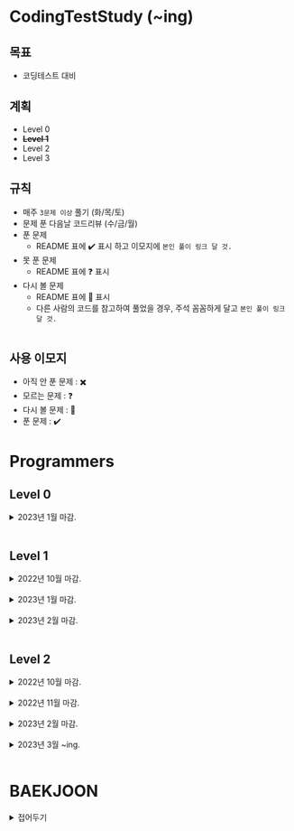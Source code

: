 # **CodingTestStudy (~ing)**

## **목표**

- 코딩테스트 대비


## **계획**
- Level 0
- ~~**Level 1**~~
- Level 2
- Level 3


## **규칙**
- 매주 `3문제 이상` 풀기 (화/목/토)
- 문제 푼 다음날 코드리뷰 (수/금/월)
- 푼 문제
  - README 표에 :heavy_check_mark: 표시 하고 이모지에 `본인 풀이 링크 달 것.`
- 못 푼 문제
  - README 표에 :question: 표시
- 다시 볼 문제
  - README 표에 :pencil: 표시
  - 다른 사람의 코드를 참고하여 풀었을 경우, 주석 꼼꼼하게 달고 `본인 풀이 링크 달 것.`
<br><br>

## **사용 이모지**

- 아직 안 푼 문제 : :heavy_multiplication_x:
- 모르는 문제 : :question:
- 다시 볼 문제 : :pencil:
- 푼 문제 : :heavy_check_mark:


# **Programmers**

## **Level 0**
<details>
<summary> 2023년 1월 마감. </summary>
<div markdown="1">

| 날짜 | 문제 | GonoBae | Sandor |
| :--------------------------------------- | :--------------------------------------- | :---------------------------: | :--------------------------: |
|2023.01.10| [프로그래머스 - 분수의 덧셈](https://school.programmers.co.kr/learn/courses/30/lessons/120808) | [:heavy_check_mark:](https://github.com/GonoBae/CodingTestStudy/blob/main/GonoBae/Programmers_Level_0/AdditionOfFractions.cpp) | [:heavy_check_mark:](https://github.com/GonoBae/CodingTestStudy/blob/main/Sandor/2023-01-10-Level0_AdditionOfFractions.cpp) |

</div>
</details>
<br>

## **Level 1**

<details>
<summary> 2022년 10월 마감. </summary>
<div markdown="1">

| 날짜 | 문제 | GonoBae | Sandor |
| :--------------------------------------- | :--------------------------------------- | :---------------------------: | :--------------------------: |
|2022.10.08| [프로그래머스 - 키패드 누르기](https://school.programmers.co.kr/learn/courses/30/lessons/67256) | [:heavy_check_mark:](https://github.com/GonoBae/CodingTestStudy/blob/main/GonoBae/Programmers_Level_1/2022-10-10-Level1_KeyPad.cpp) | [:heavy_check_mark:](https://github.com/GonoBae/CodingTestStudy/blob/main/Sandor/2022-10-08-Level1_KeyPad.cpp) |
|2022.10.10| [프로그래머스 - 신고 결과 받기](https://school.programmers.co.kr/learn/courses/30/lessons/92334) | [:heavy_check_mark:](https://github.com/GonoBae/CodingTestStudy/blob/main/GonoBae/Programmers_Level_1/2022-10-10-Level1_ReportResult.cpp) | [:heavy_check_mark:](https://github.com/GonoBae/CodingTestStudy/blob/main/Sandor/2022-10-10-Level1_ReportResult.cpp) |
|2022.10.11| [프로그래머스 - 신규 아이디 추천](https://school.programmers.co.kr/learn/courses/30/lessons/72410) | [:heavy_check_mark:](https://github.com/GonoBae/CodingTestStudy/blob/main/GonoBae/Programmers_Level_1/2022-10-11-Level1_NewIDRecommand.cpp) | [:heavy_check_mark:](https://github.com/GonoBae/CodingTestStudy/blob/main/Sandor/2022-10-11-Level1_NewIDRecommend.cpp) |
|2022.10.14| [프로그래머스 - 최소직사각형](https://school.programmers.co.kr/learn/courses/30/lessons/86491?language=cpp) | [:heavy_check_mark:](https://github.com/GonoBae/CodingTestStudy/blob/main/GonoBae/Programmers_Level_1/2022-10-14-Level1_MinimumRectangle.cpp) | [:heavy_check_mark:](https://github.com/GonoBae/CodingTestStudy/blob/main/Sandor/2022-10-14-Level1_MinimumRectangle.cpp) |
|2022.10.17| [프로그래머스 - 크레인 인형뽑기](https://school.programmers.co.kr/learn/courses/30/lessons/64061?language=cpp) | [:heavy_check_mark:](https://github.com/GonoBae/CodingTestStudy/blob/main/GonoBae/Programmers_Level_1/2022-10-17-Level1_CraneGame.cpp) | [:heavy_check_mark:](https://github.com/GonoBae/CodingTestStudy/blob/main/Sandor/2022-10-17-Level1_ClawCraneGame.cpp) |
|2022.10.24| [프로그래머스 - 콜라 문제](https://school.programmers.co.kr/learn/courses/30/lessons/132267) | [:heavy_check_mark:](https://github.com/GonoBae/CodingTestStudy/blob/main/GonoBae/Programmers_Level_1/2022-10-24-Level1_Coke.cpp) | [:heavy_check_mark:](https://github.com/GonoBae/CodingTestStudy/blob/main/Sandor/2022-10-24-Level1_Coke.cpp) |

</div>
</details>
<br>

<details>
<summary> 2023년 1월 마감. </summary>
<div markdown="1">

| 날짜 | 문제 | GonoBae | Sandor |
| :--------------------------------------- | :--------------------------------------- | :---------------------------: | :--------------------------: |
|2023.01.12| [프로그래머스 - 햄버거 만들기](https://school.programmers.co.kr/learn/courses/30/lessons/133502) | [:heavy_check_mark:](https://github.com/GonoBae/CodingTestStudy/blob/main/GonoBae/Programmers_Level_1/2023-01-12-Level1_Hamburg.cpp) | :pencil: |
|2023.01.17| [프로그래머스 - 옹알이(2)](https://school.programmers.co.kr/learn/courses/30/lessons/133499) | [:heavy_check_mark:](https://github.com/GonoBae/CodingTestStudy/blob/main/GonoBae/Programmers_Level_1/2023-01-17-Level1_Babbling.cpp) | [:heavy_check_mark:](https://github.com/GonoBae/CodingTestStudy/blob/main/Sandor/2023-01-17-Level1_Babbling.cpp) |
|2023.01.26| [프로그래머스 - 기사단원의 무기](https://school.programmers.co.kr/learn/courses/30/lessons/136798) | [:heavy_check_mark:](https://github.com/GonoBae/CodingTestStudy/blob/main/GonoBae/Programmers_Level_1/2023-01-26-Level1_Weapon.cpp) | [:heavy_check_mark:](https://github.com/GonoBae/CodingTestStudy/blob/main/Sandor/2023-01-26-Level1_Weapon.cpp) |
|2023.01.31| [프로그래머스 - 문자열 나누기](https://school.programmers.co.kr/learn/courses/30/lessons/140108) | [:heavy_check_mark:](https://github.com/GonoBae/CodingTestStudy/blob/main/GonoBae/Programmers_Level_1/2023-01-31-Level1_SplitString.cpp) | [:heavy_check_mark:](https://github.com/GonoBae/CodingTestStudy/blob/main/Sandor/2023-01-31-Level1_SplitString.cpp) |


</div>
</details>
<br>

<details>
<summary> 2023년 2월 마감. </summary>
<div markdown="1">

| 날짜 | 문제 | GonoBae | Sandor | kangwonkim |
| :--------------------------------------- | :--------------------------------------- | :---------------------------: | :--------------------------: | :--------------------------: |
|2023.02.02| [프로그래머스 - 로또의 최고 순위와 최저 순위](https://school.programmers.co.kr/learn/courses/30/lessons/77484?language=cpp) | [:heavy_check_mark:](https://github.com/GonoBae/CodingTestStudy/blob/main/GonoBae/Programmers_Level_1/2023-02-02-Level1_Lotto.cpp) | [:heavy_check_mark:](https://github.com/GonoBae/CodingTestStudy/blob/main/Sandor/2023-02-02-Level1_LottoHighestLoewstRank.cpp) |[:heavy_check_mark:](https://github.com/GonoBae/CodingTestStudy/blob/main/Kangwon/2023-02-13-Level1_Lotto.cpp) |
|2023.02.07| [프로그래머스 - 개인정보 수집 유효기간](https://school.programmers.co.kr/learn/courses/30/lessons/150370) | [:heavy_check_mark:](https://github.com/GonoBae/CodingTestStudy/blob/main/GonoBae/Programmers_Level_1/2023-02-07-Level1_Privacy.cpp) | [:heavy_check_mark:](https://github.com/GonoBae/CodingTestStudy/blob/main/Sandor/2023-02-07-Level1_Privacy.cpp) |


</div>
</details>
<br>

## **Level 2**

<details>
<summary> 2022년 10월 마감. </summary>
<div markdown="1">

| 날짜 | 문제 | GonoBae | Sandor |
| :--------------------------------------- | :--------------------------------------- | :---------------------------: | :--------------------------: |
|2022.10.12| [프로그래머스 - 카펫](https://school.programmers.co.kr/learn/courses/30/lessons/42842) | [:heavy_check_mark:](https://github.com/GonoBae/CodingTestStudy/blob/main/GonoBae/Programmers_Level_2/2022-10-12-Level2_Carpet.cpp) | [:heavy_check_mark:](https://github.com/GonoBae/CodingTestStudy/blob/main/Sandor/2022-10-12-Level2_Carpet.cpp) |
|2022.10.13| [프로그래머스 - 주식가격](https://school.programmers.co.kr/learn/courses/30/lessons/42584) | [:heavy_check_mark:](https://github.com/GonoBae/CodingTestStudy/blob/main/GonoBae/Programmers_Level_2/2022-10-13-Level2_StockPrice.cpp) | [:heavy_check_mark:](https://github.com/GonoBae/CodingTestStudy/blob/main/Sandor/2022-10-13-Level2_StockPrice.cpp) |
|2022.10.15| [프로그래머스 - 점프와순간이동](https://school.programmers.co.kr/learn/courses/30/lessons/12980) | [:heavy_check_mark:](https://github.com/GonoBae/CodingTestStudy/blob/main/GonoBae/Programmers_Level_2/2022-10-15-Level2_JumpAndTeleportation.cpp) | [:heavy_check_mark:](https://github.com/GonoBae/CodingTestStudy/blob/main/Sandor/2022-10-15-Level2_JumpAndTeleportation.cpp) |
|2022.10.18| [프로그래머스 - 게임 맵 최단거리](https://school.programmers.co.kr/learn/courses/30/lessons/1844) | [:heavy_check_mark:](https://github.com/GonoBae/CodingTestStudy/blob/main/GonoBae/Programmers_Level_2/2022-10-18-Level2_ShortestDist.cpp) | [:heavy_check_mark:](https://github.com/GonoBae/CodingTestStudy/blob/main/Sandor/2022-10-18-Level2_ShortestDist.cpp) |
|2022.10.19| [프로그래머스 - 위장](https://school.programmers.co.kr/learn/courses/30/lessons/42578) | [:heavy_check_mark:](https://github.com/GonoBae/CodingTestStudy/blob/main/GonoBae/Programmers_Level_2/2022-10-19-Level2_Camouflage.cpp) | [:heavy_check_mark:](https://github.com/GonoBae/CodingTestStudy/blob/main/Sandor/2022-10-19-Level2_Camouflage.cpp) |
|2022.10.19| [프로그래머스 - 3 X n 타일링](https://school.programmers.co.kr/learn/courses/30/lessons/12902) | [:pencil:](https://github.com/GonoBae/CodingTestStudy/blob/main/GonoBae/Programmers_Level_2/2022-10-19-Level2_3XnTiling.cpp) | [:pencil:](https://github.com/GonoBae/CodingTestStudy/blob/main/Sandor/2022-10-19-Level2_3XnTiling.cpp) |
|2022.10.20| [프로그래머스 - 영어 끝말잇기](https://school.programmers.co.kr/learn/courses/30/lessons/12981) | [:heavy_check_mark:](https://github.com/GonoBae/CodingTestStudy/blob/main/GonoBae/Programmers_Level_2/2022-10-20-Level2_EnglishWordRelay.cpp) | [:heavy_check_mark:](https://github.com/GonoBae/CodingTestStudy/blob/main/Sandor/2022-10-20-Level2_EnglishWordRelay.cpp)  |
|2022.10.21| [프로그래머스 - 피로도](https://school.programmers.co.kr/learn/courses/30/lessons/87946) | [:pencil:](https://github.com/GonoBae/CodingTestStudy/blob/main/GonoBae/Programmers_Level_2/2022-10-21-Level2_Fatigue.cpp) | [:heavy_check_mark:](https://github.com/GonoBae/CodingTestStudy/blob/main/Sandor/2022-10-21-Level2_FatigueLevel.cpp)  |
|2022.10.22| [프로그래머스 - 다리를 지나는 트럭](https://school.programmers.co.kr/learn/courses/30/lessons/42583) | [:pencil:](https://github.com/GonoBae/CodingTestStudy/blob/main/GonoBae/Programmers_Level_2/2022-10-21-Level2_Truck.cpp) | [:heavy_check_mark:](https://github.com/GonoBae/CodingTestStudy/blob/main/Sandor/2022-10-22-Level2_TruckCrossingTheBridge.cpp)  |
|2022.10.24| [프로그래머스 - 최댓값과 최솟값](https://school.programmers.co.kr/learn/courses/30/lessons/12939) | [:heavy_check_mark:](https://github.com/GonoBae/CodingTestStudy/blob/main/GonoBae/Programmers_Level_2/2022-10-24-Level2_MaxMin.cpp) | [:heavy_check_mark:](https://github.com/GonoBae/CodingTestStudy/blob/main/Sandor/2022-10-24-Level2_MaxMin.cpp) |
|2022.10.24| [프로그래머스 - JadenCase 문자열 만들기](https://school.programmers.co.kr/learn/courses/30/lessons/12951) | [:heavy_check_mark:](https://github.com/GonoBae/CodingTestStudy/blob/main/GonoBae/Programmers_Level_2/2022-10-24-Level2_JadenCase.cpp) | [:heavy_check_mark:](https://github.com/GonoBae/CodingTestStudy/blob/main/Sandor/2022-10-24-Level2_JadenCase.cpp) |
|2022.10.24| [프로그래머스 - 올바른 괄호](https://school.programmers.co.kr/learn/courses/30/lessons/12909) | [:heavy_check_mark:](https://github.com/GonoBae/CodingTestStudy/blob/main/GonoBae/Programmers_Level_2/2022-10-24-Level2_RightParenthesis.cpp) | [:heavy_check_mark:](https://github.com/GonoBae/CodingTestStudy/blob/main/Sandor/2022-10-24-Level2_RightParenthesis.cpp) |
|2022.10.24| [프로그래머스 - 이진 변환 반복하기](https://school.programmers.co.kr/learn/courses/30/lessons/70129) | [:heavy_check_mark:](https://github.com/GonoBae/CodingTestStudy/blob/main/GonoBae/Programmers_Level_2/2022-10-24-Level2_BinaryConvertion.cpp) | [:heavy_check_mark:](https://github.com/GonoBae/CodingTestStudy/blob/main/Sandor/2022-10-24-Level2_BinaryConvertion.cpp) |
|2022.10.25| [프로그래머스 - 최솟값 만들기](https://school.programmers.co.kr/learn/courses/30/lessons/12941) | [:heavy_check_mark:](https://github.com/GonoBae/CodingTestStudy/blob/main/GonoBae/Programmers_Level_2/2022-10-25-Level2_Minimum.cpp) | [:heavy_check_mark:](https://github.com/GonoBae/CodingTestStudy/blob/main/Sandor/2022-10-25-Level2_Minimum.cpp) |
|2022.10.25| [프로그래머스 - 숫자의 표현](https://school.programmers.co.kr/learn/courses/30/lessons/12924) | [:heavy_check_mark:](https://github.com/GonoBae/CodingTestStudy/blob/main/GonoBae/Programmers_Level_2/2022-10-25-Level2_NumExpression.cpp) | [:heavy_check_mark:](https://github.com/GonoBae/CodingTestStudy/blob/main/Sandor/2022-10-25-Level2_NumExpression.cpp) |
|2022.10.25| [프로그래머스 - 피보나치 수](https://school.programmers.co.kr/learn/courses/30/lessons/12945) | [:heavy_check_mark:](https://github.com/GonoBae/CodingTestStudy/blob/main/GonoBae/Programmers_Level_2/2022-10-25-Level2_Fibonacci.cpp) | [:heavy_check_mark:](https://github.com/GonoBae/CodingTestStudy/blob/main/Sandor/2022-10-25-Level2_Fibonacci.cpp) |
|2022.10.25| [프로그래머스 - 다음 큰 숫자](https://school.programmers.co.kr/learn/courses/30/lessons/12911) | [:heavy_check_mark:](https://github.com/GonoBae/CodingTestStudy/blob/main/GonoBae/Programmers_Level_2/2022-10-25-Level2_NextBigNum.cpp) | [:heavy_check_mark:](https://github.com/GonoBae/CodingTestStudy/blob/main/Sandor/2022-10-25-Level2_NextBigNum.cpp) |
|2022.10.26| [프로그래머스 - 짝지어 제거하기](https://school.programmers.co.kr/learn/courses/30/lessons/12973) | [:heavy_check_mark:](https://github.com/GonoBae/CodingTestStudy/blob/main/GonoBae/Programmers_Level_2/2022-10-26-Level2_DoubleDelete.cpp) | [:heavy_check_mark:](https://github.com/GonoBae/CodingTestStudy/blob/main/Sandor/2022-10-26-Level2_DoubleDelete.cpp) |
|2022.10.26| [프로그래머스 - 구명보트](https://school.programmers.co.kr/learn/courses/30/lessons/42885) | [:heavy_check_mark:](https://github.com/GonoBae/CodingTestStudy/blob/main/GonoBae/Programmers_Level_2/2022-10-26-Level2_Boat.cpp) | [:heavy_check_mark:](https://github.com/GonoBae/CodingTestStudy/blob/main/Sandor/2022-10-26-Level2_Boat.cpp) |
|2022.10.26| [프로그래머스 - N개의 최소공배수](https://school.programmers.co.kr/learn/courses/30/lessons/12953) | [:heavy_check_mark:](https://github.com/GonoBae/CodingTestStudy/blob/main/GonoBae/Programmers_Level_2/2022-10-26-Level2_LCM.cpp) | [:heavy_check_mark:](https://github.com/GonoBae/CodingTestStudy/blob/main/Sandor/2022-10-26-Level2_LCM.cpp) |
|2022.10.27| [프로그래머스 - 예상 대진표](https://school.programmers.co.kr/learn/courses/30/lessons/12985) | [:heavy_check_mark:](https://github.com/GonoBae/CodingTestStudy/blob/main/GonoBae/Programmers_Level_2/2022-10-27-Level2_LeagueSchedule.cpp) | [:heavy_check_mark:](https://github.com/GonoBae/CodingTestStudy/blob/main/Sandor/2022-10-27-Level2_LeagueSchedule.cpp) |
|2022.10.27| [프로그래머스 - 멀리 뛰기](https://school.programmers.co.kr/learn/courses/30/lessons/12914) | [:heavy_check_mark:](https://github.com/GonoBae/CodingTestStudy/blob/main/GonoBae/Programmers_Level_2/2022-10-27-Level2_LongJump.cpp) | [:heavy_check_mark:](https://github.com/GonoBae/CodingTestStudy/blob/main/Sandor/2022-10-27-Level2_LongJump.cpp) |
|2022.10.27| [프로그래머스 - [1차] 캐시](https://school.programmers.co.kr/learn/courses/30/lessons/17680) | [:heavy_check_mark:](https://github.com/GonoBae/CodingTestStudy/blob/main/GonoBae/Programmers_Level_2/2022-10-27-Level2_1Cache.cpp) | [:heavy_check_mark:](https://github.com/GonoBae/CodingTestStudy/blob/main/Sandor/2022-10-27-Level2_1Cache.cpp) |
|2022.10.28| [프로그래머스 - H-Index](https://school.programmers.co.kr/learn/courses/30/lessons/42747) | [:heavy_check_mark:](https://github.com/GonoBae/CodingTestStudy/blob/main/GonoBae/Programmers_Level_2/2022-10-28-Level2_H-Index.cpp) | [:heavy_check_mark:](https://github.com/GonoBae/CodingTestStudy/blob/main/Sandor/2022-10-28-Level2_H-Index.cpp) |
|2022.10.28| [프로그래머스 - 행렬의 곱셈](https://school.programmers.co.kr/learn/courses/30/lessons/12949) | [:heavy_check_mark:](https://github.com/GonoBae/CodingTestStudy/blob/main/GonoBae/Programmers_Level_2/2022-10-28-Level2_ProcessionX.cpp) | [:heavy_check_mark:](https://github.com/GonoBae/CodingTestStudy/blob/main/Sandor/2022-10-28-Level2_ProcessionX.cpp) |
|2022.10.28| [프로그래머스 - 괄호 회전하기](https://school.programmers.co.kr/learn/courses/30/lessons/76502) | [:heavy_check_mark:](https://github.com/GonoBae/CodingTestStudy/blob/main/GonoBae/Programmers_Level_2/2022-10-28-Level2_ParenthesisRot.cpp) | [:heavy_check_mark:](https://github.com/GonoBae/CodingTestStudy/blob/main/Sandor/2022-10-28-Level2_ParenthesisRot.cpp) |
|2022.10.29| [프로그래머스 - 튜플](https://school.programmers.co.kr/learn/courses/30/lessons/64065) | [:heavy_check_mark:](https://github.com/GonoBae/CodingTestStudy/blob/main/GonoBae/Programmers_Level_2/2022-10-29-Level2_Tuple.cpp) | [:heavy_check_mark:](https://github.com/GonoBae/CodingTestStudy/blob/main/Sandor/2022-10-29-Level2_Tuple.cpp) |
|2022.10.29| [프로그래머스 - n^2 배열 자르기](https://school.programmers.co.kr/learn/courses/30/lessons/87390) | [:heavy_check_mark:](https://github.com/GonoBae/CodingTestStudy/blob/main/GonoBae/Programmers_Level_2/2022-10-29-Level2_N2ArrayCut.cpp) | [:heavy_check_mark:](https://github.com/GonoBae/CodingTestStudy/blob/main/Sandor/2022-10-29-Level2_N2ArrayCut.cpp) |
|2022.10.29| [프로그래머스 - 타겟넘버](https://school.programmers.co.kr/learn/courses/30/lessons/43165) | [:heavy_check_mark:](https://github.com/GonoBae/CodingTestStudy/blob/main/GonoBae/Programmers_Level_2/2022-10-29-Level2_TargetNumber.cpp) | [:heavy_check_mark:](https://github.com/GonoBae/CodingTestStudy/blob/main/Sandor/2022-10-29-Level2_TargetNumber.cpp) |
|2022.10.31| [프로그래머스 - 기능개발](https://school.programmers.co.kr/learn/courses/30/lessons/42586) | [:heavy_check_mark:](https://github.com/GonoBae/CodingTestStudy/blob/main/GonoBae/Programmers_Level_2/2022-10-31-Level2_DevFunc.cpp) | [:heavy_check_mark:](https://github.com/GonoBae/CodingTestStudy/blob/main/Sandor/2022-10-31-Level2_DevFunc.cpp) |
|2022.10.31| [프로그래머스 - 프린터](https://school.programmers.co.kr/learn/courses/30/lessons/42587) | [:heavy_check_mark:](https://github.com/GonoBae/CodingTestStudy/blob/main/GonoBae/Programmers_Level_2/2022-10-31-Level2_Print.cpp) | [:heavy_check_mark:](https://github.com/GonoBae/CodingTestStudy/blob/main/Sandor/2022-10-31-Level2_Print.cpp) |
|2022.10.31| [프로그래머스 - [1차] 프렌즈4블록](https://school.programmers.co.kr/learn/courses/30/lessons/17679) | [:heavy_check_mark:](https://github.com/GonoBae/CodingTestStudy/blob/main/GonoBae/Programmers_Level_2/2022-10-31-Level2_FirstFriendsBlock.cpp) | [:heavy_check_mark:](https://github.com/GonoBae/CodingTestStudy/blob/main/Sandor/2022-10-31-Level2_FirstFriendsBlock.cpp) |

</div>
</details>
<br>

<details>
<summary> 2022년 11월 마감. </summary>
<div markdown="1">

| 날짜 | 문제 | GonoBae | Sandor |
| :--- | :--- | :---: | :---: |
|2022.11.01| [프로그래머스 - [1차]뉴스 클러스터링](https://school.programmers.co.kr/learn/courses/30/lessons/17677) | [:heavy_check_mark:](https://github.com/GonoBae/CodingTestStudy/blob/main/GonoBae/Programmers_Level_2/2022-11-01-Level2_FirstNews.cpp) | [:heavy_check_mark:](https://github.com/GonoBae/CodingTestStudy/blob/main/Sandor/2022-11-01-Level2_FirstNews.cpp) |
|2022.11.01| [프로그래머스 - 2Xn 타일링](https://school.programmers.co.kr/learn/courses/30/lessons/12900) | [:heavy_check_mark:](https://github.com/GonoBae/CodingTestStudy/blob/main/GonoBae/Programmers_Level_2/2022-11-01-Level2_2xnTiling.cpp) | [:heavy_check_mark:](https://github.com/GonoBae/CodingTestStudy/blob/main/Sandor/2022-11-01-Level2_2xnTiling.cpp) |
|2022.11.02| [프로그래머스 - 오픈채팅방](https://school.programmers.co.kr/learn/courses/30/lessons/42888) | [:heavy_check_mark:](https://github.com/GonoBae/CodingTestStudy/blob/main/GonoBae/Programmers_Level_2/2022-11-02-Level2_OpenChat.cpp) | [:heavy_check_mark:](https://github.com/GonoBae/CodingTestStudy/blob/main/Sandor/2022-11-02-Level2_OpenChat.cpp) |
|2022.11.03| [프로그래머스 - 전화번호 목록](https://school.programmers.co.kr/learn/courses/30/lessons/42577) | [:heavy_check_mark:](https://github.com/GonoBae/CodingTestStudy/blob/main/GonoBae/Programmers_Level_2/2022-11-03-Level2_PhoneNumberList.cpp) | [:pencil:](https://github.com/GonoBae/CodingTestStudy/blob/main/Sandor/2022-11-03-Level2_PhoneNumberList.cppp)|
|2022.11.03| [프로그래머스 - 방문 길이](https://school.programmers.co.kr/learn/courses/30/lessons/49994) | [:heavy_check_mark:](https://github.com/GonoBae/CodingTestStudy/blob/main/GonoBae/Programmers_Level_2/2022-11-03-Level2_LengthOfVisit.cpp) | [:heavy_check_mark:](https://github.com/GonoBae/CodingTestStudy/blob/main/Sandor/2022-11-03-Level2_LengthOfVisit.cpp)|
|2022.11.04| [프로그래머스 - 주차 요금 계산](https://school.programmers.co.kr/learn/courses/30/lessons/92341) | [:heavy_check_mark:](https://github.com/GonoBae/CodingTestStudy/blob/main/GonoBae/Programmers_Level_2/2022-11-04-Level2_ParkingFee.cpp) | [:heavy_check_mark:](https://github.com/GonoBae/CodingTestStudy/blob/main/Sandor/2022-11-04-Level2_ParkingFee.cpp) |
|2022.11.05| [프로그래머스 - 더 맵게](https://school.programmers.co.kr/learn/courses/30/lessons/42626) | [:heavy_check_mark:](https://github.com/GonoBae/CodingTestStudy/blob/main/GonoBae/Programmers_Level_2/2022-11-05-Level2_MoreSpicy.cpp) | [:heavy_check_mark:](https://github.com/GonoBae/CodingTestStudy/blob/main/Sandor/2022-11-05-Level2_MoreSpicy.cpp) |
|2022.11.05| [프로그래머스 - 땅따먹기](https://school.programmers.co.kr/learn/courses/30/lessons/12913) | [:heavy_check_mark:](https://github.com/GonoBae/CodingTestStudy/blob/main/GonoBae/Programmers_Level_2/2022-11-05-Hopscotch.cpp) | [:pencil:](https://github.com/GonoBae/CodingTestStudy/blob/main/Sandor/2022-11-05-Level2_Hopscotch.cpp) |
|2022.11.07| [프로그래머스 - K진수에서 소수 개수 구하기](https://school.programmers.co.kr/learn/courses/30/lessons/92335) | [:heavy_check_mark:](https://github.com/GonoBae/CodingTestStudy/blob/main/GonoBae/Programmers_Level_2/2022-11-07-Level2_kCount.cpp) | [:heavy_check_mark:](https://github.com/GonoBae/CodingTestStudy/blob/main/Sandor/2022-11-07-Level2_kCount.cpp) |
|2022.11.07| [프로그래머스 - 삼각 달팽이](https://school.programmers.co.kr/learn/courses/30/lessons/68645) | [:heavy_check_mark:](https://github.com/GonoBae/CodingTestStudy/blob/main/GonoBae/Programmers_Level_2/2022-11-07-Level2_Triangle.cpp) | [:heavy_check_mark:](https://github.com/GonoBae/CodingTestStudy/blob/main/Sandor/2022-11-07-Level2_Triangle.cpp) |
|2022.11.08| [프로그래머스 - [3차]압축](https://school.programmers.co.kr/learn/courses/30/lessons/17684) | [:heavy_check_mark:](https://github.com/GonoBae/CodingTestStudy/blob/main/GonoBae/Programmers_Level_2/2022-11-08-Level2_ThirdCompressed.cpp) | [:heavy_check_mark:](https://github.com/GonoBae/CodingTestStudy/blob/main/Sandor/2022-11-08-Level2_ThirdCompressed.cpp) |
|2022.11.09| [프로그래머스 - [3차]n진수 게임](https://school.programmers.co.kr/learn/courses/30/lessons/17687) | [:heavy_check_mark:](https://github.com/GonoBae/CodingTestStudy/blob/main/GonoBae/Programmers_Level_2/2022-11-09-Level2_ThirdnGame.cpp) | [:heavy_check_mark:](https://github.com/GonoBae/CodingTestStudy/blob/main/Sandor/2022-11-09-Level2_ThirdnGame.cpp) |
|2022.11.10| [프로그래머스 - [3차]파일명 정렬](https://school.programmers.co.kr/learn/courses/30/lessons/17686) | [:heavy_check_mark:](https://github.com/GonoBae/CodingTestStudy/blob/main/GonoBae/Programmers_Level_2/2022-11-10-Level2_ThirdFileName.cpp) | [:heavy_check_mark:](https://github.com/GonoBae/CodingTestStudy/blob/main/Sandor/2022-11-10-Level2_ThirdFileName.cpp) |
|2022.11.10| [프로그래머스 - 모음사전](https://school.programmers.co.kr/learn/courses/30/lessons/84512) | [:heavy_check_mark:](https://github.com/GonoBae/CodingTestStudy/blob/main/GonoBae/Programmers_Level_2/2022-11-10-Level2_VowelDic.cpp) | [:pencil:](https://github.com/GonoBae/CodingTestStudy/blob/main/Sandor/2022-11-10-Level2_VowelDic.cpp) |
|2022.11.11| [프로그래머스 - 연속 부분 수열 합의 개수](https://school.programmers.co.kr/learn/courses/30/lessons/131701) | [:heavy_check_mark:](https://github.com/GonoBae/CodingTestStudy/blob/main/GonoBae/Programmers_Level_2/2022-11-11-Level2_SumSubsequences.cpp) | [:heavy_check_mark:](https://github.com/GonoBae/CodingTestStudy/blob/main/Sandor/2022-11-11-Level2_SumSubsequences.cpp) |
|2022.11.11| [프로그래머스 - 2개 이하로 다른 비트](https://school.programmers.co.kr/learn/courses/30/lessons/77885) | :question: | [:pencil:](https://github.com/GonoBae/CodingTestStudy/blob/main/Sandor/2022-11-12-Level2_DiffTwoBit.cpp) |

</div>
</details>
<br>


<details>
<summary> 2023년 2월 마감. </summary>
<div markdown="1">

| 날짜 | 문제 | GonoBae | Sandor | kangwonkim |
| :--------------------------------------- | :--------------------------------------- | :---------------------------: | :--------------------------: | :--------------------------: |
|2023.02.09| [프로그래머스 - 가장 큰 수](https://school.programmers.co.kr/learn/courses/30/lessons/42746) | [:heavy_check_mark:](https://github.com/GonoBae/CodingTestStudy/blob/main/GonoBae/Programmers_Level_2/2023-02-09-Level2_TheBiggestNum.cpp) | [:pencil:](https://github.com/GonoBae/CodingTestStudy/blob/main/Sandor/2023-02-09-Level2_TheBiggestNum.cpp) | [:heavy_check_mark:](https://github.com/GonoBae/CodingTestStudy/blob/main/Kangwon/2023-02-07-Level2_TheBiggestNum.cpp)|
|2023.02.14| [프로그래머스 - 메뉴 리뉴얼](https://school.programmers.co.kr/learn/courses/30/lessons/72411) | [:pencil:](https://github.com/GonoBae/CodingTestStudy/blob/main/GonoBae/Programmers_Level_2/2023-02-14-Level2_MenuRenewal.cpp) |:question:|[:pencil:](https://github.com/GonoBae/CodingTestStudy/blob/main/Kangwon/2023-02-14-Level2_MenuRenewal.cpp)|
|2023.02.21| [프로그래머스 - 소수찾기](https://school.programmers.co.kr/learn/courses/30/lessons/42839) | [:heavy_check_mark:](https://github.com/GonoBae/CodingTestStudy/blob/main/GonoBae/Programmers_Level_2/2023-02-21-Level2_FindPrimeNum.cpp) | [:heavy_check_mark:](https://github.com/GonoBae/CodingTestStudy/blob/main/Sandor/2023-02-21-Level2_FindPrimeNum.cpp) | [:heavy_check_mark:](https://github.com/GonoBae/CodingTestStudy/blob/main/Kangwon/2023-02-21-Level2_FindPrimeNum.cpp) |
|2023.02.23| [프로그래머스 - 택배상자](https://school.programmers.co.kr/learn/courses/30/lessons/131704) | [:heavy_check_mark:](https://github.com/GonoBae/CodingTestStudy/blob/main/GonoBae/Programmers_Level_2/2023-02-27-Level2_Parcel.cpp) | [:heavy_check_mark:](https://github.com/GonoBae/CodingTestStudy/blob/main/Sandor/2023-02-23-CorrugatedBox.cpp) |  [:pencil:](https://github.com/GonoBae/CodingTestStudy/blob/main/Kangwon/2023-02-23-Level2_CorrugatedBox.cpp) |

</div>
</details>
<br>


<details>
<summary> 2023년 3월 ~ing. </summary>
<div markdown="1">

| 날짜 | 문제 | GonoBae | Sandor | kangwonkim |
| :--------------------------------------- | :--------------------------------------- | :---------------------------: | :--------------------------: | :--------------------------: |
|2023.02.09| [프로그래머스 - 멀쩡한 사각형](https://school.programmers.co.kr/learn/courses/30/lessons/62048) | [:pencil:](https://github.com/GonoBae/CodingTestStudy/blob/main/GonoBae/Programmers_Level_2/2023-03-07-Level2_Sqare.cpp) | [:pencil:](https://github.com/GonoBae/CodingTestStudy/blob/main/Sandor/2023-03-02-UnharmedSquare.cpp) | :heavy_multiplication_x:|

</div>
</details>
<br>

# BAEKJOON

<details>
<summary> 접어두기 </summary>
<div markdown="1">

## **그리디**

| 날짜 | 문제 | GonoBae | Sandor | kangwonkim | hitda2 |
| :--------------------------------------- | :--------------------------------------- | :---------------------------: | :--------------------------: | :--------------------------: | :--------------------------: |
|2023.03.07| [설탕 배달](https://www.acmicpc.net/problem/2839) | [:heavy_check_mark:](https://github.com/GonoBae/CodingTestStudy/blob/main/GonoBae/Greedy/2023-03-07-SugarDelivery.cpp) | [:heavy_check_mark:](https://github.com/GonoBae/CodingTestStudy/blob/main/Sandor/2023-03-07-SugarDelivery.cpp) | [:heavy_check_mark:](https://github.com/GonoBae/CodingTestStudy/blob/main/Kangwon/Greedy/2023-03-07-SugarDelivery.cpp) | :heavy_multiplication_x: |
|2023.03.09| [잃어버린 괄호](https://www.acmicpc.net/problem/1541) | [:heavy_check_mark:](https://github.com/GonoBae/CodingTestStudy/blob/main/GonoBae/Greedy/2023-03-09-LostBracket.cpp) | [:heavy_check_mark:](https://github.com/GonoBae/CodingTestStudy/blob/main/Sandor/2023-03-09-LostBracket.cpp) | [:heavy_check_mark:](https://github.com/GonoBae/CodingTestStudy/blob/main/Kangwon/Greedy/2023-03-11-LostBracket.cpp) | :heavy_multiplication_x: |
|2023.03.11| [카드 정렬하기](https://www.acmicpc.net/problem/1715) | [:heavy_check_mark:](https://github.com/GonoBae/CodingTestStudy/blob/main/GonoBae/Greedy/2023-03-13-CardSort.cpp) | [:question:](https://github.com/GonoBae/CodingTestStudy/blob/main/Sandor/2023-03-11-CardSorting.cpp) |  [:heavy_check_mark:](https://github.com/GonoBae/CodingTestStudy/blob/main/Kangwon/Greedy/2023-03-13-CardSort.cpp) | :heavy_multiplication_x: |
|2023.03.14| [수 묶기](https://www.acmicpc.net/problem/1744) | [:heavy_check_mark:](https://github.com/GonoBae/CodingTestStudy/blob/main/GonoBae/Greedy/2023-03-14-NumberBinding.cpp) | [:heavy_check_mark:](https://github.com/GonoBae/CodingTestStudy/blob/main/Sandor/2023-03-14-NumberBinding.cpp) | [:heavy_check_mark:](https://github.com/GonoBae/CodingTestStudy/blob/main/Kangwon/Greedy/2023-03-14-TieNums.cpp)  | :heavy_multiplication_x: |
|2023.03.16| [신입 사원](https://www.acmicpc.net/problem/1946) | [:heavy_check_mark:](https://github.com/GonoBae/CodingTestStudy/blob/main/GonoBae/Greedy/2023-03-16-NewGuy.cpp) | [:pencil:](https://github.com/GonoBae/CodingTestStudy/blob/main/Sandor/2023-03-16-NewGuy.cpp) | :pencil: | :heavy_multiplication_x: |
|2023.03.18| [병든 나이트](https://www.acmicpc.net/problem/1783) | [:heavy_check_mark:](https://github.com/GonoBae/CodingTestStudy/blob/main/GonoBae/Greedy/2023-03-18-SickNight.cpp) | [:pencil:](https://github.com/GonoBae/CodingTestStudy/blob/main/Sandor/2023-03-18-SickNight.cpp) | [:heavy_check_mark:](https://github.com/GonoBae/CodingTestStudy/blob/main/Kangwon/Greedy/2023-03-18-SickNight.cpp) | :heavy_multiplication_x: |
|2023.03.21| [회의실 배정](https://www.acmicpc.net/problem/1931) | [:heavy_check_mark:](https://github.com/GonoBae/CodingTestStudy/blob/main/GonoBae/Greedy/2023-03-21-MeetingRoom.cpp) | [:heavy_multiplication_x:](https://github.com/GonoBae/CodingTestStudy/blob/main/Sandor/2023-03-21-MeetingRoom.cpp) | [:heavy_check_mark:](https://github.com/GonoBae/CodingTestStudy/blob/main/Kangwon/Greedy/2023-04-02-AllocationConferencerRooms.cpp) | :heavy_multiplication_x: |
|2023.03.23| [거스름돈](https://www.acmicpc.net/problem/5585) | [:heavy_check_mark:](https://github.com/GonoBae/CodingTestStudy/blob/main/GonoBae/Greedy/2023-03-23-Coin.cpp) | [:heavy_check_mark:](https://github.com/GonoBae/CodingTestStudy/blob/main/Sandor/2023-03-23-Coin.cpp) | [:heavy_check_mark:](https://github.com/GonoBae/CodingTestStudy/blob/main/Kangwon/Greedy/2023-04-02-Change.cpp)  | [:heavy_check_mark:](https://github.com/GonoBae/CodingTestStudy/blob/main/HitDa2/Greedy/230323_exchange.cpp) |
|2023.03.23| [게임을 만든 동준이](https://www.acmicpc.net/problem/2847) | [:heavy_check_mark:](https://github.com/GonoBae/CodingTestStudy/blob/main/GonoBae/Greedy/2023-03-23-GameDongJun.cpp) | [:heavy_check_mark:](https://github.com/GonoBae/CodingTestStudy/blob/main/Sandor/2023-03-23-GameDongJun.cpp) | [:heavy_check_mark:](https://github.com/GonoBae/CodingTestStudy/blob/main/Kangwon/Greedy/2023-04-02-DongJun.cpp) | [:heavy_check_mark:](https://github.com/GonoBae/CodingTestStudy/blob/main/HitDa2/Greedy/230325_dongjun.cpp) |
|2023.03.30| [주식](https://www.acmicpc.net/problem/11501) | [:heavy_check_mark:](https://github.com/GonoBae/CodingTestStudy/blob/main/GonoBae/Greedy/2023-04-01-Stock.cpp) | [:heavy_check_mark:](https://github.com/GonoBae/CodingTestStudy/blob/main/Sandor/2023-03-30-Stock.cpp) |[:pencil:](https://github.com/GonoBae/CodingTestStudy/blob/main/Kangwon/Greedy/2023-04-03-Stock.cpp) | [:pencil:](https://github.com/GonoBae/CodingTestStudy/blob/main/HitDa2/Greedy/230330_stock.cpp) |
|2023.04.02| [단어 수학](https://www.acmicpc.net/problem/1339) | [:pencil:](https://github.com/GonoBae/CodingTestStudy/blob/main/GonoBae/Greedy/2023-04-03-WordMath.cpp) | [:heavy_check_mark:](https://github.com/GonoBae/CodingTestStudy/blob/main/Sandor/2023-04-02-WordMath.cpp) |[:pencil:](https://github.com/GonoBae/CodingTestStudy/blob/main/Kangwon/Greedy/2023-04-03-WordNumber.cpp) | [:pencil:](https://github.com/GonoBae/CodingTestStudy/blob/main/HitDa2/Greedy/230402_wordMath.cpp) |
|2023.04.04| [저울](https://www.acmicpc.net/problem/2437) | :heavy_multiplication_x: | [:heavy_check_mark:](https://github.com/GonoBae/CodingTestStudy/blob/main/Sandor/2023-04-04-Scale.cpp) |:heavy_multiplication_x: | :question: |
|2023.04.09| [팰린드롬 만들기](https://www.acmicpc.net/problem/1213) | [:heavy_check_mark:](https://github.com/GonoBae/CodingTestStudy/blob/main/GonoBae/Greedy/2023-04-09-Palindrome.cpp) | :question: |[:heavy_check_mark:](https://github.com/GonoBae/CodingTestStudy/blob/main/Kangwon/Greedy/2023-04-08-Palindrome.cpp) | :heavy_multiplication_x: |
  

## **그래프 탐색**

| 날짜 | 문제 | GonoBae | Sandor | kangwonkim | hitda2 |
| :--------------------------------------- | :--------------------------------------- | :---------------------------: | :--------------------------: | :--------------------------: | :--------------------------: |
|2023.04.11| [BFS 와 DFS](https://www.acmicpc.net/problem/1260) | [:heavy_check_mark:](https://github.com/GonoBae/CodingTestStudy/blob/main/GonoBae/GraphSearch/2022-10-17-1260_BFS_DFS.cpp) | [:heavy_check_mark:](https://github.com/GonoBae/CodingTestStudy/blob/main/Sandor/2022-10-17-1260_DFSAndBFS.cpp) | [:heavy_check_mark:](https://github.com/GonoBae/CodingTestStudy/blob/main/Kangwon/GraphSearch/2023-04-12-DFS%2CBFS.cpp) | [:heavy_check_mark:](https://github.com/GonoBae/CodingTestStudy/blob/main/HitDa2/GraphSearch/230411_BFS_DFS.cpp) |
|2023.04.13| [바이러스](https://www.acmicpc.net/problem/2606) | [:heavy_check_mark:](https://github.com/GonoBae/CodingTestStudy/blob/main/GonoBae/GraphSearch/2023-04-13-2606_Virus.cpp) | [:heavy_check_mark:](https://github.com/GonoBae/CodingTestStudy/blob/main/Sandor/2023-04-13-2606_Virus.cpp) |[:heavy_check_mark:](https://github.com/GonoBae/CodingTestStudy/blob/main/Kangwon/GraphSearch/2023-04-14-Virus.cpp) | [:heavy_check_mark:](https://github.com/GonoBae/CodingTestStudy/blob/main/HitDa2/GraphSearch/230413_Virus.cpp) |
|2023.04.15| [연결요소의 개수](https://www.acmicpc.net/problem/11724) | [:heavy_check_mark:](https://github.com/GonoBae/CodingTestStudy/blob/main/GonoBae/GraphSearch/2023-04-15-11724_Link.cpp) | [:heavy_check_mark:](https://github.com/GonoBae/CodingTestStudy/blob/main/Sandor/2023-04-15-11724_Link.cpp)  | [:heavy_check_mark:](https://github.com/GonoBae/CodingTestStudy/blob/main/Kangwon/GraphSearch/2023-04-16-ConnectedComponent.cpp) | [:heavy_check_mark:](https://github.com/GonoBae/CodingTestStudy/blob/main/HitDa2/GraphSearch/230415_ConnectedComponent.cpp) |
|2023.04.18| [섬의 개수](https://www.acmicpc.net/problem/4963) | [:heavy_check_mark:](https://github.com/GonoBae/CodingTestStudy/blob/main/GonoBae/GraphSearch/2023-04-18-4963_Island.cpp) | [:heavy_check_mark:](https://github.com/GonoBae/CodingTestStudy/blob/main/Sandor/2023-04-18-4963_Island.cpp) | [:heavy_check_mark:](https://github.com/GonoBae/CodingTestStudy/blob/main/Kangwon/GraphSearch/2023-04-18-NumberOfIslands.cpp) | [:heavy_check_mark:](https://github.com/GonoBae/CodingTestStudy/blob/main/HitDa2/GraphSearch/230418_Island.cpp) |
|2023.04.20| [안전영역](https://www.acmicpc.net/problem/2468) | [:heavy_check_mark:](https://github.com/GonoBae/CodingTestStudy/blob/main/GonoBae/GraphSearch/2023-04-20-2468_SafeArea.cpp) | [:heavy_check_mark:](https://github.com/GonoBae/CodingTestStudy/blob/main/Sandor/2023-04-20-2468_SafeArea.cpp) | [:heavy_check_mark:](https://github.com/GonoBae/CodingTestStudy/blob/main/Kangwon/GraphSearch/2023-05-07-Safety.cpp) | [:heavy_check_mark:](https://github.com/GonoBae/CodingTestStudy/blob/main/HitDa2/GraphSearch/230420_SafetyArea.cpp) |
|2023.04.22| [그림](https://www.acmicpc.net/problem/1926) | [:heavy_check_mark:](https://github.com/GonoBae/CodingTestStudy/blob/main/GonoBae/GraphSearch/2023-04-22-1926_Picture.cpp) | [:heavy_check_mark:](https://github.com/GonoBae/CodingTestStudy/blob/main/Sandor/2023-04-22-1926_Picture.cpp) | [:heavy_check_mark:](https://github.com/GonoBae/CodingTestStudy/blob/main/Kangwon/GraphSearch/2023-04-24-Painting.cpp) | [:heavy_check_mark:](https://github.com/GonoBae/CodingTestStudy/blob/main/HitDa2/GraphSearch/230422_Picture.cpp) |
|2023.04.25| [나이트의 이동](https://www.acmicpc.net/problem/7562) | [:heavy_check_mark:](https://github.com/GonoBae/CodingTestStudy/blob/main/GonoBae/GraphSearch/2023-04-25-7562_NightMoving.cpp) | [ㅂㄷㅂㄷ](https://github.com/GonoBae/CodingTestStudy/blob/main/Sandor/2023-04-25-7562_NightMoving.cpp) | [:heavy_check_mark:](https://github.com/GonoBae/CodingTestStudy/blob/main/Kangwon/GraphSearch/2023-05-07-MovingNight.cpp) | :question: |
|2023.04.27| [효율적인 해킹](https://www.acmicpc.net/problem/1325) | [:heavy_check_mark:](https://github.com/GonoBae/CodingTestStudy/blob/main/GonoBae/GraphSearch/2023-04-28-1325_Hacking.cpp) | [메/시 초과](https://github.com/GonoBae/CodingTestStudy/blob/main/Sandor/2023-04-28-1325_Hacking.cpp) | [:heavy_check_mark:](https://github.com/GonoBae/CodingTestStudy/blob/main/Kangwon/GraphSearch/2023-04-30-Hacking.cpp)  | :heavy_multiplication_x: |
|2023.05.17| [영역 구하기](https://www.acmicpc.net/problem/2583) | [:heavy_check_mark:](https://github.com/GonoBae/CodingTestStudy/blob/main/GonoBae/GraphSearch/2023-05-24-2583_Area.cpp) | :heavy_multiplication_x: | :heavy_multiplication_x: | :heavy_multiplication_x: |
|2023.05.24| [최소비용 구하기](https://www.acmicpc.net/problem/1916) | :heavy_multiplication_x: | :heavy_multiplication_x: | :heavy_multiplication_x: | :heavy_multiplication_x: |

## **다이나믹 프로그래밍**
| 날짜 | 문제 | GonoBae | Sandor | kangwonkim | hitda2 |
| :--------------------------------------- | :--------------------------------------- | :---------------------------: | :--------------------------: | :--------------------------: | :--------------------------: |
|2022.10.18| [설탕 배달](https://www.acmicpc.net/problem/2839) | [:heavy_check_mark:](https://github.com/GonoBae/CodingTestStudy/blob/main/GonoBae/DynamicProgramming/2022-10-18-2839_SugarDelivery.cpp) | [:heavy_check_mark:](https://github.com/GonoBae/CodingTestStudy/blob/main/Sandor/2022-10-18-2839_SugarDelivery.cpp) | :heavy_multiplication_x: | :heavy_multiplication_x: |
|2023.03.28| [1로 만들기](https://www.acmicpc.net/problem/1463) | [:heavy_check_mark:](https://github.com/GonoBae/CodingTestStudy/blob/main/GonoBae/DynamicProgramming/2023-03-28-MakingOne.cpp) | :heavy_multiplication_x: |[:question:](https://github.com/GonoBae/CodingTestStudy/blob/main/Kangwon/Greedy/2023-03-29-MakeOne.cpp) | :heavy_multiplication_x: |

</div>
</details>
<br>
